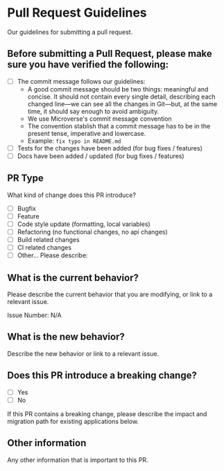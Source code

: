 # Pull Request Guidelines

Our guidelines for submitting a pull request.

## Before submitting a Pull Request, please make sure you have verified the following:

- [ ] The commit message follows our guidelines:
  - A good commit message should be two things: meaningful and concise. It should not contain every single detail, describing each changed line—we can see all the changes in Git—but, at the same time, it should say enough to avoid ambiguity.
  - We use Microverse's commit message convention
  - The convention stablish that a commit message has to be in the present tense, imperative and lowercase.
  - Example: `fix typo in README.md`
- [ ] Tests for the changes have been added (for bug fixes / features)
- [ ] Docs have been added / updated (for bug fixes / features)

## PR Type

What kind of change does this PR introduce?

<!-- Please check the one that applies to this PR using "x". -->
- [ ] Bugfix
- [ ] Feature
- [ ] Code style update (formatting, local variables)
- [ ] Refactoring (no functional changes, no api changes)
- [ ] Build related changes
- [ ] CI related changes
- [ ] Other... Please describe:

## What is the current behavior?

Please describe the current behavior that you are modifying, or link to a relevant issue.

Issue Number: N/A

## What is the new behavior?

Describe the new behavior or link to a relevant issue.

## Does this PR introduce a breaking change?

- [ ] Yes
- [ ] No

If this PR contains a breaking change, please describe the impact and migration path for existing applications below.

## Other information

Any other information that is important to this PR.